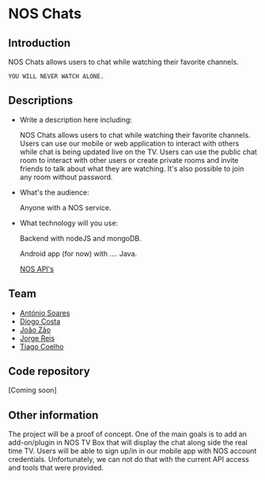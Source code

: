 # NOS Chats

## Introduction

NOS Chats allows users to chat while watching their favorite channels.

`YOU WILL NEVER WATCH ALONE.`

## Descriptions

 * Write a description here including:

	NOS Chats allows users to chat while watching their favorite channels. 
	Users can use our mobile or web application to interact with others while chat is being updated live on the TV.
	Users can use the public chat room to interact with other users or create private rooms and invite friends to talk about what they are watching. It's also possible to join any room without password. 

 * What's the audience:

	Anyone with a NOS service.

 * What technology will you use:

	Backend with nodeJS and mongoDB.

	Android app (for now) with .... Java.

	[NOS API's](https://github.com/nosinovacao/pixelscamp)

## Team

 * [António Soares](https://pixels.camp/antoniocsoares)
 * [Diogo Costa](https://pixels.camp/diogofcosta)
 * [João Zão](https://pixels.camp/jzao)
 * [Jorge Reis](https://pixels.camp/jorgemiguelreis)
 * [Tiago Coelho](https://pixels.camp/tiagofscoelho)

## Code repository
 [Coming soon]

## Other information
 The project will be a proof of concept. 
 One of the main goals is to add an add-on/plugin in NOS TV Box that will display the chat along side the real time TV. Users will be able to sign up/in in our mobile app with NOS account credentials.
 Unfortunately, we can not do that with the current API access and tools that were provided.